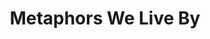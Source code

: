 ---
authors: Lakoff, George & Johnson, Mark
title: Metaphors We Live By
layout: book
link: false
---